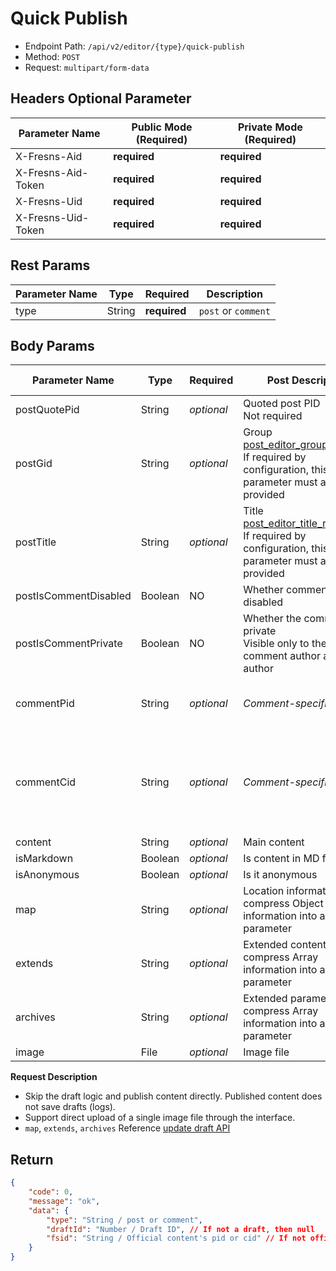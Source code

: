 # Quick Publish

- Endpoint Path: `/api/v2/editor/{type}/quick-publish`
- Method: `POST`
- Request: `multipart/form-data`

## Headers Optional Parameter

| Parameter Name | Public Mode (Required) | Private Mode (Required) |
| --- | --- | --- |
| X-Fresns-Aid | **required** | **required** |
| X-Fresns-Aid-Token | **required** | **required** |
| X-Fresns-Uid | **required** | **required** |
| X-Fresns-Uid-Token | **required** | **required** |

## Rest Params

| Parameter Name | Type | Required | Description |
| --- | --- | --- | --- |
| type | String | **required** | `post` or `comment` |

## Body Params

| Parameter Name | Type | Required | **Post** Description | **Comment** Description |
| --- | --- | --- | --- | --- |
| postQuotePid | String | *optional* | Quoted post PID<br>Not required | *Post-specific* |
| postGid | String | *optional* | Group<br>[post_editor_group_required](../../database/keyname/publish.md)<br>If required by configuration, this parameter must also be provided | *Post-specific* |
| postTitle | String | *optional* | Title<br>[post_editor_title_required](../../database/keyname/publish.md)<br>If required by configuration, this parameter must also be provided | *Post-specific* |
| postIsCommentDisabled | Boolean | NO | Whether comments are disabled | *Post-specific* |
| postIsCommentPrivate  | Boolean | NO | Whether the comment is private<br>Visible only to the comment author and post author | *Post-specific* |
| commentPid | String | *optional* | *Comment-specific* | Comment on which post, required |
| commentCid | String | *optional* | *Comment-specific* | Empty means comment on post<br>Value means reply to this comment |
| content | String | *optional* | Main content |  |
| isMarkdown | Boolean | *optional* | Is content in MD format |  |
| isAnonymous | Boolean | *optional* | Is it anonymous |  |
| map | String | *optional* | Location information: compress Object information into a string parameter |  |
| extends | String | *optional* | Extended content: compress Array information into a string parameter |  |
| archives | String | *optional* | Extended parameters: compress Array information into a string parameter |  |
| image | File | *optional* | Image file | Image file |

**Request Description**

- Skip the draft logic and publish content directly. Published content does not save drafts (logs).
- Support direct upload of a single image file through the interface.
- `map`, `extends`, `archives` Reference [update draft API](update.md)

## Return

```json
{
    "code": 0,
    "message": "ok",
    "data": {
        "type": "String / post or comment",
        "draftId": "Number / Draft ID", // If not a draft, then null
        "fsid": "String / Official content's pid or cid" // If not official content, then null
    }
}
```
